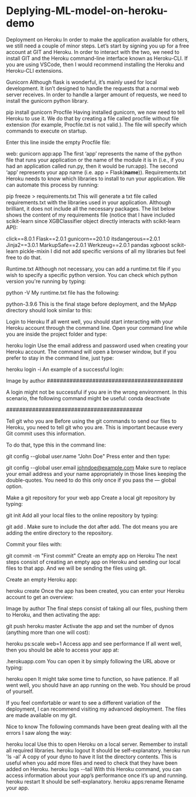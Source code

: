 # Deplying-ML-model-on-heroku-demo

Deployment on Heroku
In order to make the application available for others, we still need a couple of minor steps. Let’s start by signing you up for a free account at GIT and Heroku. In order to interact with the two, we need to install GIT and the Heroku command-line interface known as Heroku-CLI. If you are using VSCode, then I would recommend installing the Heroku and Heroku-CLI extensions.

Gunicorn
Although flask is wonderful, it’s mainly used for local development. It isn’t designed to handle the requests that a normal web server receives. In order to handle a larger amount of requests, we need to install the gunicorn python library.

pip install gunicorn
Procfile
Having installed gunicorn, we now need to tell Heroku to use it. We do that by creating a file called procfile without file extension (for example, Procfile.txt is not valid.). The file will specify which commands to execute on startup.

Enter this line inside the empty Procfile file:

web: gunicorn app:app
The first ‘app’ represents the name of the python file that runs your application or the name of the module it is in (i.e., if you had an application called run.py, then it would be run:app).
The second ‘app’ represents your app name (i.e. app = Flask(__name__)).
Requirements.txt
Heroku needs to know which libraries to install to run your application. We can automate this process by running:

pip freeze > requirements.txt
This will generate a txt file called requirements.txt with the libraries used in your application. Although brilliant, it does not include all the necessary packages. The list below shows the content of my requirements file (notice that I have included scikit-learn since XGBClassifier object directly interacts with scikit-learn API):

click==8.0.1
Flask==2.0.1
gunicorn==20.1.0
itsdangerous==2.0.1
Jinja2==3.0.1
MarkupSafe==2.0.1
Werkzeug==2.0.1
pandas
xgboost
scikit-learn
pickle-mixin
I did not add specific versions of all my libraries but feel free to do that.

Runtime.txt
Although not necessary, you can add a runtime.txt file if you wish to specify a specific python version. You can check which python version you're running by typing:

python -V
My runtime.txt file has the following:

python-3.9.6
This is the final stage before deployment, and the MyApp directory should look similar to this:


Login to Heroku
If all went well, you should start interacting with your Heroku account through the command line. Open your command line while you are inside the project folder and type:

heroku login
Use the email address and password used when creating your Heroku account. The command will open a browser window, but if you prefer to stay in the command line, just type:

heroku login -i
An example of a successful login:


Image by author
##########################################

A login might not be successful if you are in the wrong environment. In this scenario, the following command might be useful: conda deactivate

##########################################

Tell git who you are
Before using the git commands to send our files to Heroku, you need to tell git who you are. This is important because every Git commit uses this information.

To do that, type this in the command line:

git config --global user.name "John Doe"
Press enter and then type:

git config --global user.email johndoe@example.com
Make sure to replace your email address and your name appropriately in those lines keeping the double-quotes. You need to do this only once if you pass the — global option.

Make a git repository for your web app
Create a local git repository by typing:

git init
Add all your local files to the online repository by typing:

git add .
Make sure to include the dot after add. The dot means you are adding the entire directory to the repository.

Commit your files with:

git commit -m "First commit"
Create an empty app on Heroku
The next steps consist of creating an empty app on Heroku and sending our local files to that app. And we will be sending the files using git.

Create an empty Heroku app:

heroku create <app-name-you-choose>
Once the app has been created, you can enter your Heroku account to get an overview:


Image by author
The final steps consist of taking all our files, pushing them to Heroku, and then activating the app:

git push heroku master
Activate the app and set the number of dynos (anything more than one will cost):

heroku ps:scale web=1
Access app and see performance
If all went well, then you should be able to access your app at:

<app-name-you-choose>.herokuapp.com
You can open it by simply following the URL above or typing:

heroku open
It might take some time to function, so have patience. If all went well, you should have an app running on the web. You should be proud of yourself.

If you feel comfortable or want to see a different variation of the deployment, I can recommend visiting my advanced deployment. The files are made available on my git.

Nice to know
The following commands have been great dealing with all the errors I saw along the way:

heroku local Use this to open Heroku on a local server. Remember to install all required libraries.
heroku logout It should be self-explanatory.
heroku run 'ls -al' A copy of your dyno to have it list the directory contents. This is useful when you add more files and need to check that they have been added on Heroku.
heroku logs --tail With this Heroku command, you can access information about your app’s performance once it’s up and running.
heroku restart It should be self-explanatory.
heroku apps:rename <newname> Rename your app.

